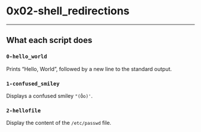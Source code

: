 # 0x02-shell_redirections
---
## What each script does
### `0-hello_world`
Prints “Hello, World”, followed by a new line to the standard output.
### `1-confused_smiley`
Displays a confused smiley `"(Ôo)'`.
### `2-hellofile`
Display the content of the `/etc/passwd` file.

